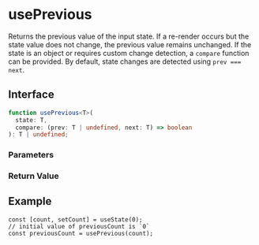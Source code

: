# usePrevious

Returns the previous value of the input state. If a re-render occurs but the state value does not change, the previous value remains unchanged. If the state is an object or requires custom change detection, a `compare` function can be provided. By default, state changes are detected using `prev === next`.

## Interface

```ts
function usePrevious<T>(
  state: T,
  compare: (prev: T | undefined, next: T) => boolean
): T | undefined;
```

### Parameters

<Interface
  required
  name="state"
  type="T"
  description="The state whose previous value is to be tracked."
/>

<Interface
  name="compare"
  type="(prev: T | undefined, next: T) => boolean"
  description="An optional comparison function to determine if the state has changed."
/>

### Return Value

<Interface
  name=""
  type="T | undefined"
  description="previous value of the state."
/>

## Example

```tsx
const [count, setCount] = useState(0);
// initial value of previousCount is `0`
const previousCount = usePrevious(count);
```

